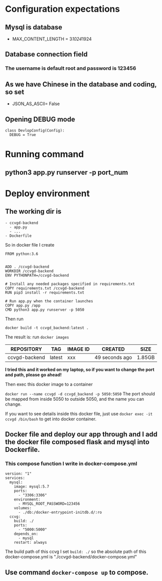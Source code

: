 # Configuration expectations

## Mysql is database

+ MAX_CONTENT_LENGTH = 3*1024*1924

## Database connection field 

### The username is default root and password is 123456


## As we have Chinese in the database and coding, so set 

+ JSON_AS_ASCII= False

## Opening DEBUG mode
```
class DevlopConfig(Config):
  DEBUG = True
```

# Running command

## python3 app.py runserver -p port_num


# Deploy environment

## The working dir is 
```
- ccvgd-backend
  - app.py 
  - ...
- Dockerfile
``` 
  
So in docker file I create

```
FROM python:3.6


ADD . /ccvgd-backend
WORKDIR /ccvgd-backend
ENV PYTHONPATH=/ccvgd-backend

# Install any needed packages specified in requirements.txt
COPY requirements.txt /ccvgd-backend
RUN pip3 install -r requirements.txt

# Run app.py when the container launches
COPY app.py /app
CMD python3 app.py runserver -p 5050
```

Then run 

`docker build -t ccvgd_backend:latest .`

The result is: run `docker images`

|REPOSITORY  |             TAG    |   IMAGE ID   |    CREATED   |       SIZE|
|  ----  | ----  |  ----  | ----  |  ----  |
|ccvgd-backend       |              latest  |  xxx  | 49 seconds ago |  1.85GB|

**I tried this and it worked on my laptop, so if you want to change the port and path, please go ahead!**


Then exec this docker image to a container

`docker run --name ccvgd -d ccvgd_backend -p 5050:5050` The port should be mapped from inside 5050 to outside 5050, and the name you can change.

If you want to see details inside this docker file, just use `docker exec -it ccvgd /bin/bash` to get into docker container.


## Docker file and deploy our app through and I add the docker file **composed flask and mysql** into Dockerfile.

### This compose function I write in **docker-compose.yml**

```
version: "1"
services:
  mysql:
    image: mysql:5.7
    ports:
      - "3306:3306"
    environment:
      - MYSQL_ROOT_PASSWORD=123456
    volumes:
      - ./db:/docker-entrypoint-initdb.d/:ro
  ccvg:
    build: ./
    ports:
      - "5000:5000"
    depends_on:
      - mysql
    restart: always
```

The build path of this ccvg I set `build: ./` so the absolute path of this docker-compose.yml is "./ccvgd-backend/docker-compose.yml"

## Use command `docker-compose up` to compose.



